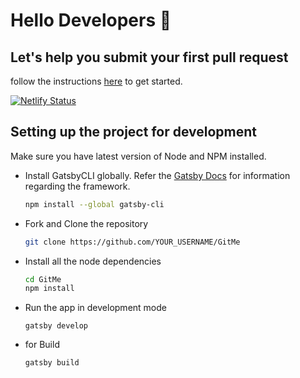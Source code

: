 # Hello Developers :wave:
## Let's help you submit your first pull request

follow the instructions [here](https://distracted-austin-75827a.netlify.app/) to get started. 

[![Netlify Status](https://api.netlify.com/api/v1/badges/da484a9c-c788-4f47-b06d-e4f85ae54c95/deploy-status)](https://app.netlify.com/sites/distracted-austin-75827a/deploys)

## Setting up the project for development
Make sure you have latest version of Node and NPM installed. 

- Install GatsbyCLI globally. Refer the [Gatsby Docs](https://www.gatsbyjs.org/docs/) for information regarding the framework.
  ```sh
  npm install --global gatsby-cli
  ```
- Fork and Clone the repository
  ```sh
  git clone https://github.com/YOUR_USERNAME/GitMe
  ```
- Install all the node dependencies
  ```sh
  cd GitMe
  npm install
  ```
- Run the app in development mode
  ```
  gatsby develop
  ```
- for Build
  ```
  gatsby build
  ```
